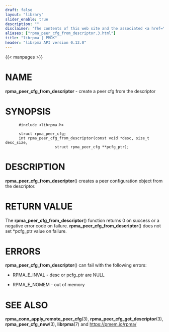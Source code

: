 ```yaml
---
draft: false
layout: "library"
slider_enable: true
description: ""
disclaimer: "The contents of this web site and the associated <a href=\"https://github.com/pmem\">GitHub repositories</a> are BSD-licensed open source."
aliases: ["rpma_peer_cfg_from_descriptor.3.html"]
title: "librpma | PMDK"
header: "librpma API version 0.13.0"
---
```

{{< manpages >}}

[comment]: <> (SPDX-License-Identifier: BSD-3-Clause)
[comment]: <> (Copyright 2020-2022, Intel Corporation)

NAME
====

**rpma\_peer\_cfg\_from\_descriptor** - create a peer cfg from the
descriptor

SYNOPSIS
========

          #include <librpma.h>

          struct rpma_peer_cfg;
          int rpma_peer_cfg_from_descriptor(const void *desc, size_t desc_size,
                          struct rpma_peer_cfg **pcfg_ptr);

DESCRIPTION
===========

**rpma\_peer\_cfg\_from\_descriptor**() creates a peer configuration
object from the descriptor.

RETURN VALUE
============

The **rpma\_peer\_cfg\_from\_descriptor**() function returns 0 on
success or a negative error code on failure.
**rpma\_peer\_cfg\_from\_descriptor**() does not set \*pcfg\_ptr value
on failure.

ERRORS
======

**rpma\_peer\_cfg\_from\_descriptor**() can fail with the following
errors:

-   RPMA\_E\_INVAL - desc or pcfg\_ptr are NULL

-   RPMA\_E\_NOMEM - out of memory

SEE ALSO
========

**rpma\_conn\_apply\_remote\_peer\_cfg**(3),
**rpma\_peer\_cfg\_get\_descriptor**(3), **rpma\_peer\_cfg\_new**(3),
**librpma**(7) and https://pmem.io/rpma/
